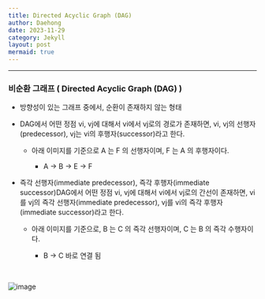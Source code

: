 ```yaml
---
title: Directed Acyclic Graph (DAG)
author: Daehong
date: 2023-11-29
category: Jekyll
layout: post
mermaid: true
---
```


<hr>

### 비순환 그래프 ( Directed Acyclic Graph (DAG) )

- 방향성이 있는 그래프 중에서, 순환이 존재하지 않는 형태

- DAG에서 어떤 정점 vi, vj에 대해서 vi에서 vj로의 경로가 존재하면, vi, vj의 선행자(predecessor), vj는 vi의 후행자(successor)라고 한다.
   
   - 아래 이미지를 기준으로 A 는 F 의 선행자이며, F 는 A 의 후행자이다.
       
	   - A → B → E → F
	   
	   
- 즉각 선행자(immediate predecessor), 즉각 후행자(immediate successor)DAG에서 어떤 정점 vi, vj에 대해서 vi에서 vj로의 간선이 존재하면, vi를 vj의 즉각 선행자(immediate predecessor), vj를 vi의 즉각 후행자(immediate successor)라고 한다.
  
  - 아래 이미지를 기준으로, B 는 C 의 즉각 선행자이며, C 는 B 의 즉각 수행자이다.
      
	  - B → C 바로 연결 됨

 <br>

 ![image](https://github.com/JeonDaehong/TIL/assets/90895144/396bdf25-979a-45ff-9d10-e51fd4de9292)

<br>
<br>
<br>
<br>
<br>
